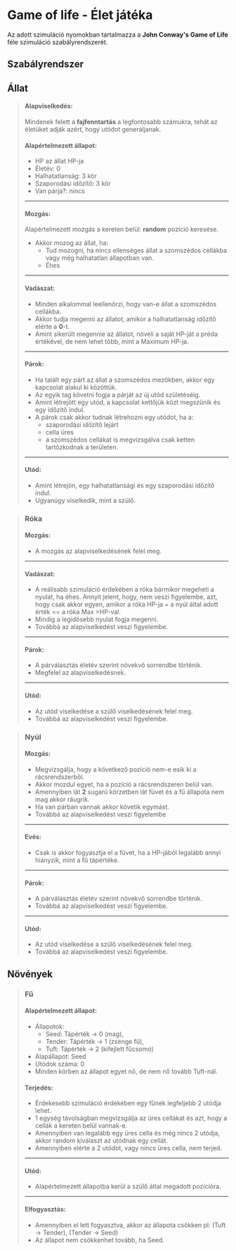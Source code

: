 # Game of life - Élet játéka

Az adott szimuláció nyomokban tartalmazza a **John Conway's Game of Life** féle szimuláció szabályrendszerét.

## Szabályrendszer

## Állat

>#### Alapviselkedés:
>Mindenek felett a **fajfenntartás** a legfontosabb számukra, tehát az életüket adják azért, hogy utódot generáljanak.
>
>#### Alapértelmezett állapot:
>- HP az állat HP-ja
>- Életév: 0
>- Halhatatlanság: 3 kör
>- Szaporodási időzítő: 3 kör
>- Van párja?: nincs
>
>___
>#### Mozgás:
>
>Alapértelmezett mozgás a kereten belül: **random** pozíció keresése.
>- Akkor mozog az állat, ha:
>    - Tud mozogni, ha nincs ellenséges állat a szomszédos cellákba vagy még halhatatlan állapotban van.
>    - Éhes
>
>___
>#### Vadászat:
>- Minden alkalommal leellenőrzi, hogy van-e állat a szomszédos cellákba.
>- Akkor tudja megenni az állatot, amikor a halhatatlanság időzítő elérte a **0**-t.
>- Amint sikerült megennie az állatot, növeli a saját HP-ját a préda értékével, de nem lehet több, mint a Maximum HP-ja.
>
>___
>#### Párok:
>- Ha talált egy párt az állat a szomszédos mezőkben, akkor egy kapcsolat alakul ki közöttük.
>- Az egyik tag követni fogja a párját az új utód születéséig.
>- Amint létrejött egy utód, a kapcsolat kettőjük közt megszűnik és egy időzítő indul.
>- A párok csak akkor tudnak létrehozni egy utódot, ha a:
>    - szaporodási időzítő lejárt
>    - cella üres
>    - a szomszédos cellákat is megvizsgálva csak ketten tartózkodnak a területen.
>
>___
>#### Utód:
>- Amint létrejön, egy halhatatlansági és egy szaporodási időzítő indul.
>- Ugyanúgy viselkedik, mint a szülő.

>### Róka
>
>#### Mozgás:
>- A mozgás az alapviselkedésének felel meg.
>___
>#### Vadászat:
>- A reálisabb szimuláció érdekében a róka bármikor megeheti a nyulat, ha éhes.
>    Annyit jelent, hogy, nem veszi figyelembe, azt, hogy csak akkor egyen, amikor a róka HP-ja + a nyúl által adott érték == a róka Max >HP-val.
>- Mindig a legidősebb nyulat fogja megenni.
>- Továbbá az alapviselkedést veszi figyelembe.
>___
>#### Párok:
>- A párválasztás életév szerint növekvő sorrendbe történik.
>- Megfelel az alapviselkedésnek.
>___
>#### Utód:
>- Az utód viselkedése a szülő viselkedésének felel meg.
>- Továbbá az alapviselkedést veszi figyelembe.

>### Nyúl
>
>#### Mozgás:
>- Megvizsgálja, hogy a következő pozíció nem-e esik ki a rácsrendszerből. 
>- Akkor mozdul egyet, ha a pozíció a rácsrendszeren belül van.
>- Amennyiben lát **2** sugarú körzetben lát füvet és a fű állapota nem mag akkor ráugrik.
>- Ha van párban vannak akkor követik egymást.
>- Továbbá az alapviselkedést veszi figyelembe
>___
>#### Evés:
>- Csak is akkor fogyasztja el a füvet, ha a HP-jából legalább annyi hiányzik, mint a fű tápértéke.
>___
>#### Párok:
>- A párválasztás életév szerint növekvő sorrendbe történik.
>- Továbbá az alapviselkedést veszi figyelembe.
>___
>#### Utód:
>- Az utód viselkedése a szülő viselkedésének felel meg.
>- Továbbá az alapviselkedést veszi figyelembe.

## Növények

>### Fű
>
>#### Alapértelmezett állapot:
>- Állapotok:    
>    - Seed:   Tápérték -> 0 (mag),              
>    - Tender: Tápérték -> 1 (zsenge fű),        
>    - Tuft:   Tápérték -> 2 (kifejlett fűcsomó)
>- Alapállapot: Seed
>- Utódok száma: 0
>- Minden körben az állapot egyet nő, de nem nő tovább Tuft-nál.
>
>#### Terjedés:
>- Érdekesebb szimuláció érdekében egy fűnek legfeljebb 2 utódja lehet.
>- 1 egység távolságban megvizsgálja az üres cellákat és azt, hogy a cellák a kereten belül vannak-e.
>- Amennyiben van legalább egy üres cella és még nincs 2 utódja, akkor random kiválaszt az utódnak egy cellát.
>- Amennyiben elérte a 2 utódot, vagy nincs üres cella, nem terjed.
>___
>#### Utód:
>- Alapértelmezett állapotba kerül a szülő által megadott pozícióra.
>___
>#### Elfogyasztás:
>- Amennyiben el lett fogyasztva, akkor az állapota csökken pl: (Tuft -> Tender), (Tender -> Seed)
>- Az állapot nem csökkenhet tovább, ha Seed.
